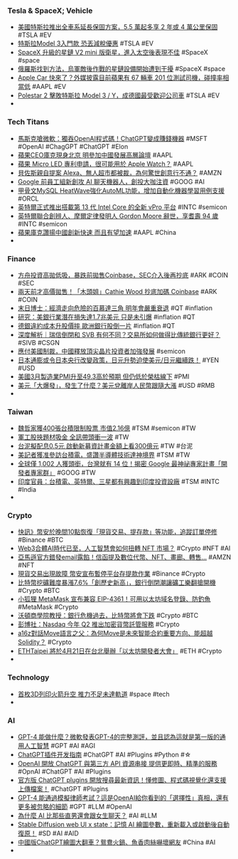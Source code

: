 ### Tesla & SpaceX; Vehicle
- [美國特斯拉推出全車系延長保固方案，5.5 萬起多享 2 年或 4 萬公里保固](https://applealmond.com/posts/180160) #TSLA #EV
- [特斯拉Model 3入門款 恐丟減稅優惠](https://ctee.com.tw/news/global/832071.html) #TSLA #EV
- [SpaceX 升級的星鏈 V2 mini 版衛星，進入太空後表現不佳](https://technews.tw/2023/03/24/starlink-v2-mini-spacex-satellite-2/) #SpaceX #space
- [俄羅斯找到方法，烏軍敵後作戰的星鏈設備開始遭到干擾](https://technews.tw/2023/03/24/russian-is-starting-to-find-ways-to-jamming-ukrainian-starlink-terminals/) #SpaceX #space
- [Apple Car 快來了？外媒披露目前蘋果有 67 輛車 201 位測試司機，碰撞率相當低](https://www.techbang.com/posts/104898-with-201-test-drivers-in-67-vehicles-new-data-suggests-that) #AAPL #EV
- [Polestar 2 擊敗特斯拉 Model 3 / Y，成德國最受歡迎公司車](https://technews.tw/2023/03/25/polestar2-popular-in-german/) #TSLA #EV
-
### Tech Titans
- [馬斯克嗆微軟：獨吞OpenAI程式碼！ChatGPT變成賺錢機器](https://www.blocktempo.com/musk-claims-microsoft-has-access-to-openai-codebase/) #MSFT #OpenAI #ChagGPT #ChatGPT #Elon
- [蘋果CEO庫克現身北京 明參加中國發展高層論壇](https://m.cnyes.com/news/id/5126540) #AAPL
- [蘋果 Micro LED 專利申請，很可能用於 Apple Watch？](https://technews.tw/2023/03/24/apple-patent-microled/) #AAPL
- [貝佐斯親自提案 Alexa、無人超市都被裁，為何驚世創意行不通？](https://finance.technews.tw/2023/03/25/amazons-post-bezos-experiment-hasnt-gone-exactly-as-planned/) #AMZN
- [Google 前員工組新創攻 AI 聊天機器人，創投大咖注資](https://technews.tw/2023/03/24/ex-google-employees-a-i-chatbot-startup-valued-at-1-billion-after-andreessen-horowitz-funding/) #GOOG #AI
- [甲骨文MySQL HeatWave強化AutoML功能，增加自動化機器學習用例支援](https://www.ithome.com.tw/news/156110) #ORCL
- [英特爾正式推出搭載第 13 代 Intel Core 的全新 vPro 平台](https://www.techbang.com/posts/104928-intel-13th-generation-intel-core-with-the-vpro-platform) #INTC #semicon
- [英特爾聯合創辨人、摩爾定律發明人 Gordon Moore 辭世，享耆壽 94 歲](https://technews.tw/2023/03/25/gordon-moore-inventor-of-moores-law-dies/) #INTC #semicon
- [蘋果庫克讚揚中國創新快速 而且有望加速](https://m.cnyes.com/news/id/5126748) #AAPL #China
-
### Finance
- [方舟投資高拋低吸，暴跌前拋售Coinbase，SEC介入後再抄底](https://abmedia.io/ark-invest-resume-buying-coinbase-shares) #ARK #COIN #SEC
- [兩天前才高價拋售！「木頭姐」Cathie Wood 抄底加碼 Coinbase](https://blockcast.it/2023/03/24/ark-resumes-buying-coinbase-shares/) #ARK #COIN
- [末日博士：經濟走向危險的百慕達三角 明年會嚴重衰退](https://m.cnyes.com/news/id/5125555) #QT #inflation
- [研究：美銀行業潛在損失達1.7兆美元 只是未引爆](https://m.cnyes.com/news/id/5125607) #inflation #QT
- [德銀違約成本升股價摔 歐洲銀行股倒一片](https://ctee.com.tw/news/global/831980.html) #inflation #QT
- [深度解析｜瑞信倒閉和 SVB 有何不同？交易所如何做得比傳統銀行更好？](https://www.blocktempo.com/how-credit-suisse-fall-and-how-crypto-exchange-can-do-better/) #SIVB #CSGN
- [應付美國制裁，中國釋放頂尖晶片投資者加強發展](https://technews.tw/2023/03/24/china-releases-top-chip-investor-to-step-up-development/) #semicon
- [日本通膨或令日本央行改變政策，日元升勢迫使美元/日元繼續跌！](https://www.dailyfxasia.com/cn/cmarkets/20230324-23496.html) #YEN #USD
- [美國3月製造業PMI升至49.3高於預期 但仍低於榮枯線下](https://news.cnyes.com/news/id/5126550) #PMI
- [美元「大爆發」，發生了什麼？美元兌離岸人民幣跟隨大漲](https://www.dailyfxasia.com/cn/cmarkets/20230324-23493.html) #USD #RMB
-
### Taiwan
- [魏哲家獲400張台積限制股票 市值2.16億](https://ctee.com.tw/news/stocks/831922.html) #TSM #semicon #TW
- [軍工股挾題材吸金 全訊帶頭衝一波](https://ctee.com.tw/news/stocks/831329.html) #TW
- [台泥擬配息0.5元 啟動新募資計畫金額上看300億元](https://news.cnyes.com/news/id/5126498) #TW #台泥
- [美記者獲准參訪台積電，盛讚半導體技術達神境界](https://technews.tw/2023/03/25/virginia-heffernan-tsmc/) #TSM #TW
- [全球僅 1,002 人獲頭銜，台灣就有 14 位！揭密 Google 最神祕專家計畫「開發者專家群」](https://technews.tw/2023/03/25/google-developer-experts-plan/) #GOOG #TW
- [印度官員：台積電、英特爾、三星都有興趣到印度投資設廠](https://technews.tw/2023/03/24/tsmc-intel-and-samsung-are-all-interested-in-investing-in-india-to-set-up-factories/) #TSM #INTC #India
-
### Crypto
- [快訊》幣安於晚間10點恢復「現貨交易、提存款」等功能，追蹤訂單停修](https://www.blocktempo.com/binance-reboot-spot-trading-at-10-pm-mar-24th/) #Binance #BTC
- [Web3合體AI時代已至，人工智慧會如何扭轉 NFT 市場？](https://www.blocktempo.com/how-will-artificial-intelligence-change-the-nft-market/) #Crypto #NFT #AI
- [亞馬遜官方錯發email露餡！信函提及數位代幣、NFT、畫廊、轉售…](https://www.blocktempo.com/coindesk-amazons-nft-plans-teased-in-a-receipt-mailed/) #AMZN #NFT
- [現貨交易出現故障 幣安宣布暫停平台存提款作業](https://news.cnyes.com/news/id/5126490) #Binance #Crypto
- [比特幣挖礦難度暴漲7.6%「創歷史新高」，銀行倒閉潮讓礦工樂翻搶開機](https://www.blocktempo.com/btc-difficulty-up-hashrate-up/) #Crypto #BTC
- [小狐狸 MetaMask 宣布兼容 EIP-4361！可用以太坊域名登錄、防釣魚](https://www.blocktempo.com/metamask-compatible-with-eip-4361-aka-sign-in-with-ethereum/) #MetaMask #Crypto
- [沃頓商學院教授：銀行危機過去，比特幣將會下跌](https://news.cnyes.com/news/id/5126658) #Crypto #BTC
- [彭博社：Nasdaq 今年 Q2 推出加密貨幣託管服務](https://blockcast.it/2023/03/24/nasdaq-to-launch-crypto-custody-service-in-2023-q2/) #Crypto
- [a16z對話Move語言之父：為何Move是未來智能合約重要方向、能超越Solidity？](https://www.blocktempo.com/why-move-is-an-important-direction-for-future-smart-contracts/) #Crypto
- [ETHTaipei 將於4月21日在台北舉辦「以太坊開發者大會」](https://www.blocktempo.com/ethtaipei-will-hold-the-ethereum-developer-conference-in-taipei-on-april/) #ETH #Crypto
-
### Technology
- [首枚3D列印火箭升空 推力不足未達軌道](https://times.hinet.net/mobile/topic/24468672) #space #tech
-
### AI
- [GPT-4 能做什麼？微軟發表GPT-4的完整測評，並且認為這就是第一版的通用人工智慧](https://www.techbang.com/posts/104938-microsoft-gpt-4-ai) #GPT #AI #AGI
- [ChatGPT插件开发指南](https://juejin.cn/post/7214053344810074171) #ChatGPT #AI #Plugins #Python #☆
- [OpenAI 開放 ChatGPT 與第三方 API 資源串接 提供更即時、精準的服務](https://www.cool3c.com/article/191088) #OpnAI #ChatGPT #AI #Plugins
- [官方版 ChatGPT plugins 開放搜尋最新資訊！懂修圖、程式碼視覺化還支援上傳檔案！](https://www.kocpc.com.tw/archives/485595) #ChatGPT #Plugins
- [GPT-4 能通過模擬律師考試？這是OpenAI給你看到的「選擇性」真相，還有更多被忽略的細節](https://www.techbang.com/posts/104726-about-gpt-4-here-are-14-amazing-details-that-have-been) #GPT #LLM #OpenAI
- [為什麼 AI 比那些直男還會跟女生聊天？](https://www.darencademy.com/article/view/id/17022) #AI #LLM
- [Stable Diffusion web UI x state：記憶 AI 繪圖參數，重新載入或啟動後自動復原！](https://mnya.tw/cc/word/1978.html) #SD #AI #AID
- [中國版ChatGPT繪圖大翻車？鴛鴦火鍋、魚香肉絲嚇壞網友](https://tyenews.com/2023/03/360763/) #China #AI
-